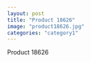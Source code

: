 ```yaml
---
layout: post
title: "Product 18626"
image: "product18626.jpg"
categories: "category1"
---
```

Product 18626

